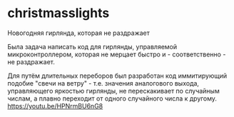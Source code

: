 # christmasslights
Новогодняя гирлянда, которая не раздражает

Была задача написать код для гирлянды, управляемой микроконтроллером, которая не мерцает быстро и - соответственно - не раздражает.

Для путём длительных переборов был разработан код иммитирующий подобие "свечи на ветру" - т.е. значения аналогового выхода, управляющего яркостью гирлянды, не перескакивает по случайным числам, а плавно переходит от одного случайного числа к другому.
https://youtu.be/HPNrmBU6nG8
